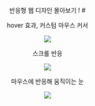 <p align='center'>
  반응형 웹 디자인 몰아보기 !
  #
</p>
<p align='center'>
  hover 효과, 커스텀 마우스 커서
</p>
<p align='center'>
  <img src='https://user-images.githubusercontent.com/65993764/169751573-4db31026-f2b0-4dd9-9102-bbd63c32b2aa.gif'/>
</p>
<p align='center'>
  스크롤 반응
</p>
<p align='center'>
  <img src='https://user-images.githubusercontent.com/65993764/169751575-628f5529-3f2d-481c-a54a-ec69b14287d2.gif'/>
</p>
<p align='center'>
  마우스에 반응해 움직이는 눈
</p>
<p align='center'>
  <img src='https://user-images.githubusercontent.com/65993764/169751582-e3bbca12-2c67-4817-bc15-100f475321f9.gif'/>
</p>
